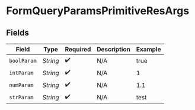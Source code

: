 # FormQueryParamsPrimitiveResArgs


## Fields

| Field              | Type               | Required           | Description        | Example            |
| ------------------ | ------------------ | ------------------ | ------------------ | ------------------ |
| `boolParam`        | *String*           | :heavy_check_mark: | N/A                | true               |
| `intParam`         | *String*           | :heavy_check_mark: | N/A                | 1                  |
| `numParam`         | *String*           | :heavy_check_mark: | N/A                | 1.1                |
| `strParam`         | *String*           | :heavy_check_mark: | N/A                | test               |